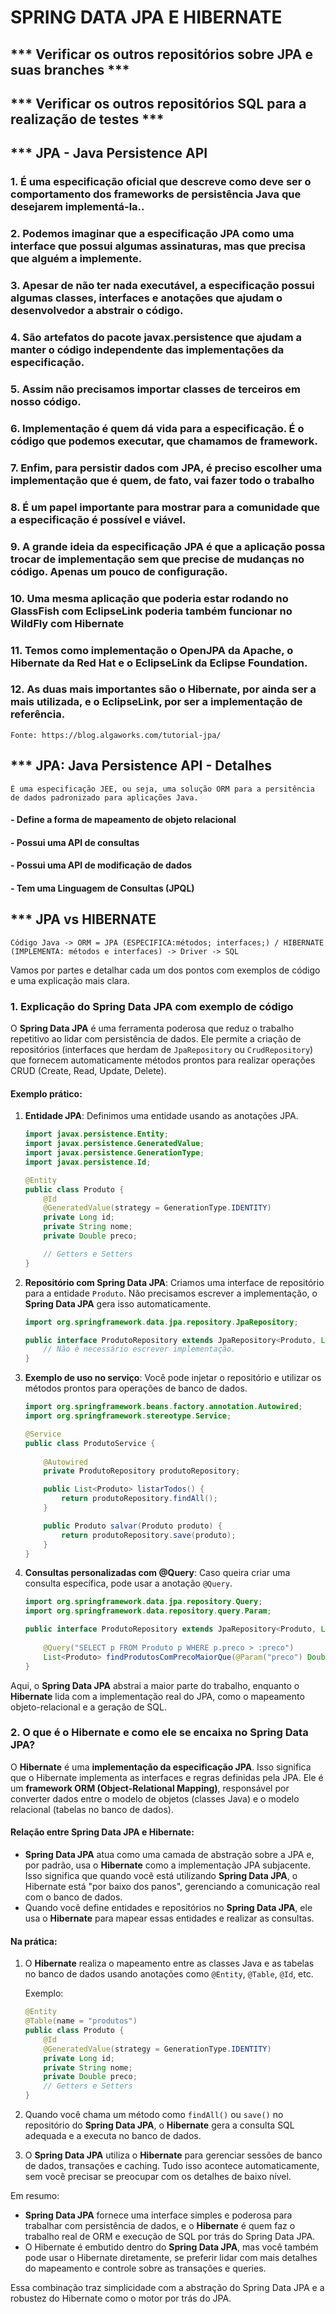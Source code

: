 # SPRING DATA JPA E HIBERNATE
## *** Verificar os outros repositórios sobre JPA e suas branches ***
## *** Verificar os outros repositórios SQL para a realização de testes ***

## *** JPA -  Java Persistence API
### 1. É uma especificação oficial que descreve como deve ser o comportamento dos frameworks de persistência Java que desejarem implementá-la..

### 2. Podemos imaginar que a especificação JPA como uma interface que possui algumas assinaturas, mas que precisa que alguém a implemente.

### 3. Apesar de não ter nada executável, a especificação possui algumas classes, interfaces e anotações que ajudam o desenvolvedor a abstrair o código.

### 4. São artefatos do pacote javax.persistence que ajudam a manter o código independente das implementações da especificação.

### 5. Assim não precisamos importar classes de terceiros em nosso código.

### 6. Implementação é quem dá vida para a especificação. É o código que podemos executar, que chamamos de framework.

### 7. Enfim, para persistir dados com JPA, é preciso escolher uma implementação que é quem, de fato, vai fazer todo o trabalho

### 8. É um papel importante para mostrar para a comunidade que a especificação é possível e viável.

### 9. A grande ideia da especificação JPA é que a aplicação possa trocar de implementação sem que precise de mudanças no código. Apenas um pouco de configuração.

### 10. Uma mesma aplicação que poderia estar rodando no GlassFish com EclipseLink poderia também funcionar no WildFly com Hibernate

### 11. Temos como implementação o OpenJPA da Apache, o Hibernate da Red Hat e o EclipseLink da Eclipse Foundation.

### 12. As duas mais importantes são o Hibernate, por ainda ser a mais utilizada, e o EclipseLink, por ser a implementação de referência.
````
Fonte: https://blog.algaworks.com/tutorial-jpa/
````
## *** JPA: Java Persistence API - Detalhes
````
É uma especificação JEE, ou seja, uma solução ORM para a persitência de dados padronizado para aplicações Java.
````
#### - Define a forma de mapeamento de objeto relacional
#### - Possui uma API de consultas
#### - Possui uma API de modificação de dados
#### - Tem uma Linguagem de Consultas (JPQL)

## *** JPA vs HIBERNATE
````
Código Java -> ORM = JPA (ESPECIFICA:métodos; interfaces;) / HIBERNATE (IMPLEMENTA: métodos e interfaces) -> Driver -> SQL
````

Vamos por partes e detalhar cada um dos pontos com exemplos de código e uma explicação mais clara.

### 1. Explicação do **Spring Data JPA** com exemplo de código

O **Spring Data JPA** é uma ferramenta poderosa que reduz o trabalho repetitivo ao lidar com persistência de dados. Ele permite a criação de repositórios (interfaces que herdam de `JpaRepository` ou `CrudRepository`) que fornecem automaticamente métodos prontos para realizar operações CRUD (Create, Read, Update, Delete).

#### Exemplo prático:

1. **Entidade JPA**:
   Definimos uma entidade usando as anotações JPA.

   ```java
   import javax.persistence.Entity;
   import javax.persistence.GeneratedValue;
   import javax.persistence.GenerationType;
   import javax.persistence.Id;

   @Entity
   public class Produto {
       @Id
       @GeneratedValue(strategy = GenerationType.IDENTITY)
       private Long id;
       private String nome;
       private Double preco;

       // Getters e Setters
   }
   ```

2. **Repositório com Spring Data JPA**:
   Criamos uma interface de repositório para a entidade `Produto`. Não precisamos escrever a implementação, o **Spring Data JPA** gera isso automaticamente.

   ```java
   import org.springframework.data.jpa.repository.JpaRepository;

   public interface ProdutoRepository extends JpaRepository<Produto, Long> {
       // Não é necessário escrever implementação.
   }
   ```

3. **Exemplo de uso no serviço**:
   Você pode injetar o repositório e utilizar os métodos prontos para operações de banco de dados.

   ```java
   import org.springframework.beans.factory.annotation.Autowired;
   import org.springframework.stereotype.Service;

   @Service
   public class ProdutoService {
       
       @Autowired
       private ProdutoRepository produtoRepository;

       public List<Produto> listarTodos() {
           return produtoRepository.findAll();
       }

       public Produto salvar(Produto produto) {
           return produtoRepository.save(produto);
       }
   }
   ```

4. **Consultas personalizadas com @Query**:
   Caso queira criar uma consulta específica, pode usar a anotação `@Query`.

   ```java
   import org.springframework.data.jpa.repository.Query;
   import org.springframework.data.repository.query.Param;

   public interface ProdutoRepository extends JpaRepository<Produto, Long> {
       
       @Query("SELECT p FROM Produto p WHERE p.preco > :preco")
       List<Produto> findProdutosComPrecoMaiorQue(@Param("preco") Double preco);
   }
   ```

Aqui, o **Spring Data JPA** abstrai a maior parte do trabalho, enquanto o **Hibernate** lida com a implementação real do JPA, como o mapeamento objeto-relacional e a geração de SQL.

### 2. O que é o **Hibernate** e como ele se encaixa no Spring Data JPA?

O **Hibernate** é uma **implementação da especificação JPA**. Isso significa que o Hibernate implementa as interfaces e regras definidas pela JPA. Ele é um **framework ORM (Object-Relational Mapping)**, responsável por converter dados entre o modelo de objetos (classes Java) e o modelo relacional (tabelas no banco de dados).

#### Relação entre **Spring Data JPA** e **Hibernate**:
- **Spring Data JPA** atua como uma camada de abstração sobre a JPA e, por padrão, usa o **Hibernate** como a implementação JPA subjacente. Isso significa que quando você está utilizando **Spring Data JPA**, o Hibernate está "por baixo dos panos", gerenciando a comunicação real com o banco de dados.
- Quando você define entidades e repositórios no **Spring Data JPA**, ele usa o **Hibernate** para mapear essas entidades e realizar as consultas.

#### Na prática:

1. O **Hibernate** realiza o mapeamento entre as classes Java e as tabelas no banco de dados usando anotações como `@Entity`, `@Table`, `@Id`, etc.
   
   Exemplo:
   ```java
   @Entity
   @Table(name = "produtos")
   public class Produto {
       @Id
       @GeneratedValue(strategy = GenerationType.IDENTITY)
       private Long id;
       private String nome;
       private Double preco;
       // Getters e Setters
   }
   ```

2. Quando você chama um método como `findAll()` ou `save()` no repositório do **Spring Data JPA**, o **Hibernate** gera a consulta SQL adequada e a executa no banco de dados.

3. O **Spring Data JPA** utiliza o **Hibernate** para gerenciar sessões de banco de dados, transações e caching. Tudo isso acontece automaticamente, sem você precisar se preocupar com os detalhes de baixo nível.

Em resumo:
- **Spring Data JPA** fornece uma interface simples e poderosa para trabalhar com persistência de dados, e o **Hibernate** é quem faz o trabalho real de ORM e execução de SQL por trás do Spring Data JPA.
- O Hibernate é embutido dentro do **Spring Data JPA**, mas você também pode usar o Hibernate diretamente, se preferir lidar com mais detalhes do mapeamento e controle sobre as transações e queries.

Essa combinação traz simplicidade com a abstração do Spring Data JPA e a robustez do Hibernate como o motor por trás do JPA.
